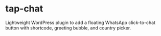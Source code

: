 # tap-chat
Lightweight WordPress plugin to add a floating WhatsApp click-to-chat button with shortcode, greeting bubble, and country picker.  
